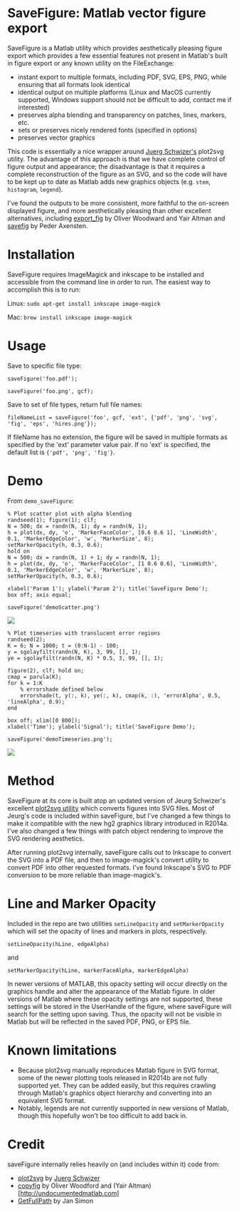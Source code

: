 # SaveFigure: Matlab vector figure export

SaveFigure is a Matlab utility which provides aesthetically pleasing figure export which provides a few essential features not present in Matlab's built in figure export or any known utility on the FileExchange:

- instant export to multiple formats, including PDF, SVG, EPS, PNG, while ensuring that all formats look identical
- identical output on multiple platforms (Linux and MacOS currently supported, Windows support should not be difficult to add, contact me if interested)
- preserves alpha blending and transparency on patches, lines, markers, etc.
- sets or preserves nicely rendered fonts (specified in options)
- preserves vector graphics

This code is essentially a nice wrapper around [Juerg Schwizer's](http://www.zhinst.com/blogs/schwizer/) plot2svg utility. The advantage of this approach is that we have complete control of figure output and appearance; the disadvantage is that it requires a complete reconstruction of the figure as an SVG, and so the code will have to be kept up to date as Matlab adds new graphics objects (e.g. `stem`, `histogram`, `legend`). 

I've found the outputs to be more consistent, more faithful to the on-screen displayed figure, and more aesthetically pleasing than other excellent alternatives, including [export_fig](http://www.mathworks.com/matlabcentral/fileexchange/23629-export-fig) by Oliver Woodward and Yair Altman and [savefig](http://www.mathworks.com/matlabcentral/fileexchange/10889-savefig) by Peder Axensten. 

# Installation

SaveFigure requires ImageMagick and inkscape to be installed and accessible from the command line in order to run. The easiest way to accomplish this is to run:

Linux:
`sudo apt-get install inkscape image-magick`

Mac:
`brew install inkscape image-magick`

# Usage

Save to specific file type:

`saveFigure('foo.pdf');`

`saveFigure('foo.png', gcf);`

Save to set of file types, return full file names:

`fileNameList = saveFigure('foo', gcf, 'ext', {'pdf', 'png', 'svg', 'fig', 'eps', 'hires.png'});`

If fileName has no extension, the figure will be saved in multiple formats as specified by the 'ext' parameter value pair. If no 'ext' is specified, the default list is `{'pdf', 'png', 'fig'}`.

# Demo

From `demo_saveFigure`:

```
% Plot scatter plot with alpha blending
randseed(1); figure(1); clf;
N = 500; dx = randn(N, 1); dy = randn(N, 1);
h = plot(dx, dy, 'o', 'MarkerFaceColor', [0.6 0.6 1], 'LineWidth', 0.1, 'MarkerEdgeColor', 'w', 'MarkerSize', 8);
setMarkerOpacity(h, 0.3, 0.6);
hold on
N = 500; dx = randn(N, 1) + 1; dy = randn(N, 1);
h = plot(dx, dy, 'o', 'MarkerFaceColor', [1 0.6 0.6], 'LineWidth', 0.1, 'MarkerEdgeColor', 'w', 'MarkerSize', 8);
setMarkerOpacity(h, 0.3, 0.6);

xlabel('Param 1'); ylabel('Param 2'); title('SaveFigure Demo');
box off; axis equal;

saveFigure('demoScatter.png')
```

![](https://github.com/djoshea/matlab-save-figure/blob/master/demoScatter.png)

```
% Plot timeseries with translucent error regions
randseed(2);
K = 6; N = 1000; t = (0:N-1) - 100;
y = sgolayfilt(randn(N, K), 3, 99, [], 1);
ye = sgolayfilt(randn(N, K) * 0.5, 3, 99, [], 1);

figure(2), clf; hold on;
cmap = parula(K);
for k = 1:K
    % errorshade defined below
    errorshade(t, y(:, k), ye(:, k), cmap(k, :), 'errorAlpha', 0.5, 'lineAlpha', 0.9);
end

box off; xlim([0 800]);
xlabel('Time'); ylabel('Signal'); title('SaveFigure Demo');

saveFigure('demoTimeseries.png');
```

![](https://github.com/djoshea/matlab-save-figure/blob/master/demoTimeseries.png)


# Method

SaveFigure at its core is built atop an updated version of Jeurg Schwizer's excellent [plot2svg utility](http://www.mathworks.com/matlabcentral/fileexchange/7401-scalable-vector-graphics--svg--export-of-figures) which converts figures into SVG files. Most of Jeurg's code is included within saveFigure, but I've changed a few things to make it compatible with the new hg2 graphics library introduced in R2014a. I've also changed a few things with patch object rendering to improve the SVG rendering aesthetics.

After running plot2svg internally, saveFigure calls out to Inkscape to convert the SVG into a PDF file, and then to image-magick's convert utility to convert PDF into other requested formats. I've found Inkscape's SVG to PDF conversion to be more reliable than image-magick's.
 
# Line and Marker Opacity

Included in the repo are two utilities `setLineOpacity` and `setMarkerOpacity` which will set the opacity of lines and markers in plots, respectively.

`setLineOpacity(hLine, edgeAlpha)`

and 

`setMarkerOpacity(hLine, markerFaceAlpha, markerEdgeAlpha)`

In newer versions of MATLAB, this opacity setting will occur directly on the graphics handle and alter the appearance of the Matlab figure. In older versions of Matlab where these opacity settings are not supported, these settings will be stored in the UserHandle of the figure, where saveFigure will search for the setting upon saving. Thus, the opacity will not be visible in Matlab but will be reflected in the saved PDF, PNG, or EPS file.

# Known limitations

- Because plot2svg manually reproduces Matlab figure in SVG format, some of the newer plotting tools released in R2014b are not fully supported yet. They can be added easily, but this requires crawling through Matlab's graphics object hierarchy and converting into an equivalent SVG format.
- Notably, legends are not currently supported in new versions of Matlab, though this hopefully won't be too difficult to add back in.

# Credit

saveFigure internally relies heavily on (and includes within it) code from:

- [plot2svg](http://www.mathworks.com/matlabcentral/fileexchange/7401-scalable-vector-graphics--svg--export-of-figures) by [Juerg Schwizer](http://www.zhinst.com/blogs/schwizer/)
- [copyfig](http://www.mathworks.com/matlabcentral/fileexchange/23629-export-fig) by Oliver Woodford and (Yair Altman)[http://undocumentedmatlab.com]
- [GetFullPath](http://www.mathworks.com/matlabcentral/fileexchange/28249-getfullpath) by Jan Simon
